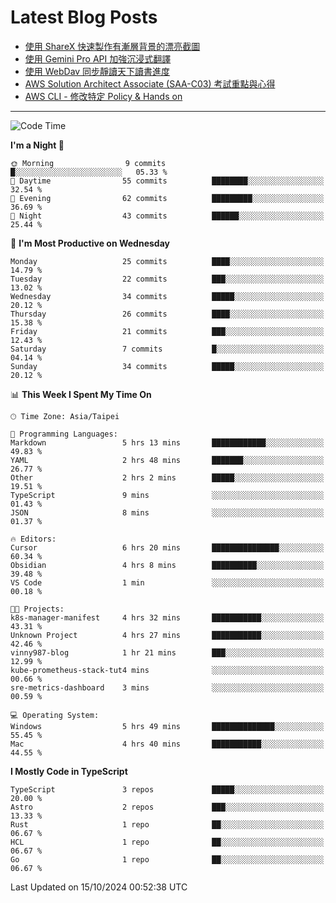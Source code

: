# Latest Blog Posts
<!-- BLOG-POST-LIST:START -->
- [使用 ShareX 快速製作有漸層背景的漂亮截圖](https://www.vinny987.xyz/blog/2024/use-sharex-to-quickly-create-beautiful-screenshots-with-gradient-backgrounds/)
- [使用 Gemini Pro API 加強沉浸式翻譯](https://www.vinny987.xyz/blog/2024/enhance-immersive-translation-using-the-gemini-pro-api/)
- [使用 WebDav 同步靜讀天下讀書進度](https://www.vinny987.xyz/blog/2024/use-webdav-to-sync-reading-progress-on-moon-app/)
- [AWS Solution Architect Associate &lpar;SAA-C03&rpar; 考試重點與心得](https://www.vinny987.xyz/blog/2024/key-points-and-insights-on-the-aws-solution-architect-associate-saa-c03-exam/)
- [AWS CLI - 修改特定 Policy &amp; Hands on](https://www.vinny987.xyz/blog/2024/aws-cli-modify-a-specific-policy-hands-on/)
<!-- BLOG-POST-LIST:END -->

---

<!--START_SECTION:waka-->
![Code Time](http://img.shields.io/badge/Code%20Time-410%20hrs%2014%20mins-blue)

**I'm a Night 🦉** 

```text
🌞 Morning                9 commits           █░░░░░░░░░░░░░░░░░░░░░░░░   05.33 % 
🌆 Daytime                55 commits          ████████░░░░░░░░░░░░░░░░░   32.54 % 
🌃 Evening                62 commits          █████████░░░░░░░░░░░░░░░░   36.69 % 
🌙 Night                  43 commits          ██████░░░░░░░░░░░░░░░░░░░   25.44 % 
```
📅 **I'm Most Productive on Wednesday** 

```text
Monday                   25 commits          ████░░░░░░░░░░░░░░░░░░░░░   14.79 % 
Tuesday                  22 commits          ███░░░░░░░░░░░░░░░░░░░░░░   13.02 % 
Wednesday                34 commits          █████░░░░░░░░░░░░░░░░░░░░   20.12 % 
Thursday                 26 commits          ████░░░░░░░░░░░░░░░░░░░░░   15.38 % 
Friday                   21 commits          ███░░░░░░░░░░░░░░░░░░░░░░   12.43 % 
Saturday                 7 commits           █░░░░░░░░░░░░░░░░░░░░░░░░   04.14 % 
Sunday                   34 commits          █████░░░░░░░░░░░░░░░░░░░░   20.12 % 
```


📊 **This Week I Spent My Time On** 

```text
🕑︎ Time Zone: Asia/Taipei

💬 Programming Languages: 
Markdown                 5 hrs 13 mins       ████████████░░░░░░░░░░░░░   49.83 % 
YAML                     2 hrs 48 mins       ███████░░░░░░░░░░░░░░░░░░   26.77 % 
Other                    2 hrs 2 mins        █████░░░░░░░░░░░░░░░░░░░░   19.51 % 
TypeScript               9 mins              ░░░░░░░░░░░░░░░░░░░░░░░░░   01.43 % 
JSON                     8 mins              ░░░░░░░░░░░░░░░░░░░░░░░░░   01.37 % 

🔥 Editors: 
Cursor                   6 hrs 20 mins       ███████████████░░░░░░░░░░   60.34 % 
Obsidian                 4 hrs 8 mins        ██████████░░░░░░░░░░░░░░░   39.48 % 
VS Code                  1 min               ░░░░░░░░░░░░░░░░░░░░░░░░░   00.18 % 

🐱‍💻 Projects: 
k8s-manager-manifest     4 hrs 32 mins       ███████████░░░░░░░░░░░░░░   43.31 % 
Unknown Project          4 hrs 27 mins       ███████████░░░░░░░░░░░░░░   42.46 % 
vinny987-blog            1 hr 21 mins        ███░░░░░░░░░░░░░░░░░░░░░░   12.99 % 
kube-prometheus-stack-tut4 mins              ░░░░░░░░░░░░░░░░░░░░░░░░░   00.66 % 
sre-metrics-dashboard    3 mins              ░░░░░░░░░░░░░░░░░░░░░░░░░   00.59 % 

💻 Operating System: 
Windows                  5 hrs 49 mins       ██████████████░░░░░░░░░░░   55.45 % 
Mac                      4 hrs 40 mins       ███████████░░░░░░░░░░░░░░   44.55 % 
```

**I Mostly Code in TypeScript** 

```text
TypeScript               3 repos             █████░░░░░░░░░░░░░░░░░░░░   20.00 % 
Astro                    2 repos             ███░░░░░░░░░░░░░░░░░░░░░░   13.33 % 
Rust                     1 repo              ██░░░░░░░░░░░░░░░░░░░░░░░   06.67 % 
HCL                      1 repo              ██░░░░░░░░░░░░░░░░░░░░░░░   06.67 % 
Go                       1 repo              ██░░░░░░░░░░░░░░░░░░░░░░░   06.67 % 
```




 Last Updated on 15/10/2024 00:52:38 UTC
<!--END_SECTION:waka-->

<!--
**vincent97277/vincent97277** is a ✨ _special_ ✨ repository because its `README.md` (this file) appears on your GitHub profile.

Here are some ideas to get you started:

- 🔭 I’m currently working on ...
- 🌱 I’m currently learning ...
- 👯 I’m looking to collaborate on ...
- 🤔 I’m looking for help with ...
- 💬 Ask me about ...
- 📫 How to reach me: ...
- 😄 Pronouns: ...
- ⚡ Fun fact: ...
-->
